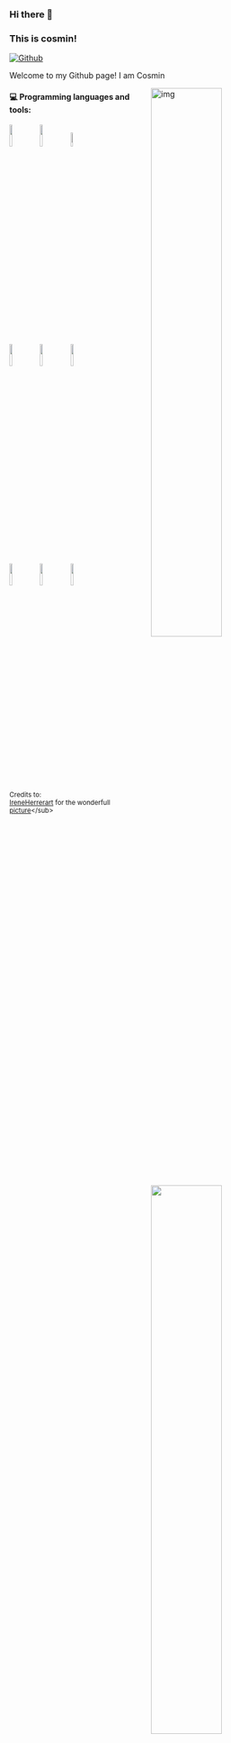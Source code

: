 ### Hi there 👋 
### This is cosmin!

[![Github](https://media2.giphy.com/media/v1.Y2lkPTc5MGI3NjExdmxraDN6eDQ3MjM5MW55Y2szam9iajNpM3pycGthN3o5aDBzcWVqNiZlcD12MV9pbnRlcm5hbF9naWZfYnlfaWQmY3Q9Zw/du3J3cXyzhj75IOgvA/giphy.gif)](https://github.com/Cosmin-fx)


Welcome to my Github page! I am Cosmin

<img align="right" alt="img" src="[](https://media2.giphy.com/media/v1.Y2lkPTc5MGI3NjExdmxraDN6eDQ3MjM5MW55Y2szam9iajNpM3pycGthN3o5aDBzcWVqNiZlcD12MV9pbnRlcm5hbF9naWZfYnlfaWQmY3Q9Zw/du3J3cXyzhj75IOgvA/giphy.gif)" width="50%" height="auto" />


#### :computer: Programming languages and tools: 
<p>
	<img width="50%" align="right" src="https://github-readme-stats.vercel.app/api?username=FernandoRoldan93&show_icons=true&hide_border=true" />

<code><img width="10%" src="https://www.vectorlogo.zone/logos/java/java-ar21.svg"></code>
<code><img width="10%" src="https://www.vectorlogo.zone/logos/python/python-ar21.svg"></code>
<code><img width="8%" src="https://www.vectorlogo.zone/logos/r-project/r-project-icon.svg"></code>
<br />
<code><img width="10%" src="https://www.vectorlogo.zone/logos/pocoo_flask/pocoo_flask-ar21.svg"></code>
<code><img width="10%" src="https://www.vectorlogo.zone/logos/mysql/mysql-ar21.svg"></code>
<code><img width="10%" src="https://www.vectorlogo.zone/logos/mongodb/mongodb-ar21.svg"></code>
<br />
<code><img width="10%" src="https://www.vectorlogo.zone/logos/apache_spark/apache_spark-ar21.svg"></code>
<code><img width="10%" src="https://www.vectorlogo.zone/logos/apache_hadoop/apache_hadoop-ar21.svg"></code>
<code><img width="10%" src="https://www.vectorlogo.zone/logos/git-scm/git-scm-ar21.svg"></code>
</p>

<sub>Credits to: <br/>[IreneHerrerart](https://www.artstation.com/ireneherrera) for the wonderfull [picture]([https://github.com/FernandoRoldan93/FernandoRoldan93/blob/master/cover_image.jpg](https://media2.giphy.com/media/v1.Y2lkPTc5MGI3NjExdmxraDN6eDQ3MjM5MW55Y2szam9iajNpM3pycGthN3o5aDBzcWVqNiZlcD12MV9pbnRlcm5hbF9naWZfYnlfaWQmY3Q9Zw/du3J3cXyzhj75IOgvA/giphy.gif))</sub>
